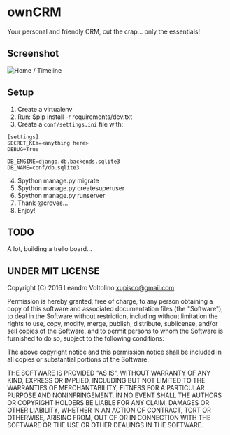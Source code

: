 # ownCRM
Your personal and friendly CRM, cut the crap... only the essentials!

## Screenshot
![Home / Timeline](http://i.imgur.com/JbBo6GL.png)

## Setup

1. Create a virtualenv
2. Run: $pip install -r requirements/dev.txt
3. Create a ```conf/settings.ini``` file with:

```
[settings]  
SECRET_KEY=<anything here>  
DEBUG=True
  
DB_ENGINE=django.db.backends.sqlite3  
DB_NAME=conf/db.sqlite3  
```
  
4. $python manage.py migrate
5. $python manage.py createsuperuser
6. $python manage.py runserver
7. Thank @croves...
8. Enjoy!

## TODO

A lot, building a trello board...


## UNDER MIT LICENSE

Copyright (C) 2016 Leandro Voltolino <xupisco@gmail.com>

Permission is hereby granted, free of charge, to any person obtaining a copy of this software and associated documentation files (the "Software"), to deal in the Software without restriction, including without limitation the rights to use, copy, modify, merge, publish, distribute, sublicense, and/or sell copies of the Software, and to permit persons to whom the Software is furnished to do so, subject to the following conditions:

The above copyright notice and this permission notice shall be included in all copies or substantial portions of the Software.

THE SOFTWARE IS PROVIDED "AS IS", WITHOUT WARRANTY OF ANY KIND, EXPRESS OR IMPLIED, INCLUDING BUT NOT LIMITED TO THE WARRANTIES OF MERCHANTABILITY, FITNESS FOR A PARTICULAR PURPOSE AND NONINFRINGEMENT. IN NO EVENT SHALL THE AUTHORS OR COPYRIGHT HOLDERS BE LIABLE FOR ANY CLAIM, DAMAGES OR OTHER LIABILITY, WHETHER IN AN ACTION OF CONTRACT, TORT OR OTHERWISE, ARISING FROM, OUT OF OR IN CONNECTION WITH THE SOFTWARE OR THE USE OR OTHER DEALINGS IN THE SOFTWARE.